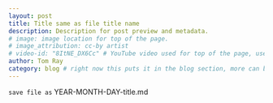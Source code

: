 ```yaml
---
layout: post
title: Title same as file title name
description: Description for post preview and metadata.
# image: image location for top of the page.
# image_attribution: cc-by artist
# video-id: "8ItNE_DX6Cc" # YouTube video used for top of the page, use url ID only. This embeds responsive video and video thumbnail for preview.
author: Tom Ray
category: blog # right now this puts it in the blog section, more can be created.
---
```

`save file as` YEAR-MONTH-DAY-title.md
